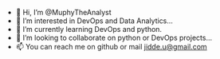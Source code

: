 - 👋 Hi, I’m @MuphyTheAnalyst
- 👀 I’m interested in DevOps and Data Analytics...
- 🌱 I’m currently learning DevOps and python.
- 💞️ I’m looking to collaborate on python or DevOps projects...
- 📫 You can reach me on github or mail jidde.u@gmail.com

<!---
demuph/demuph is a ✨ special ✨ repository because its `README.md` (this file) appears on your GitHub profile.
You can click the Preview link to take a look at your changes.
--->
